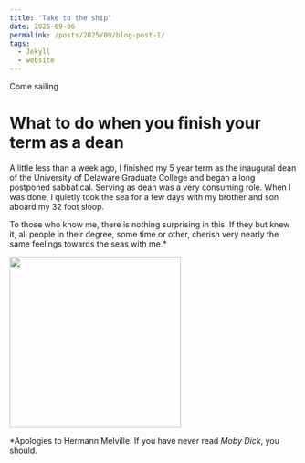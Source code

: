 ```yaml
---
title: 'Take to the ship'
date: 2025-09-06
permalink: /posts/2025/09/blog-post-1/
tags:
  - Jekyll
  - website
---
```


Come sailing


What to do when you finish your term as a dean
======

A little less than a week ago, I finished my 5 year term as the
inaugural dean of the University of Delaware Graduate College and
began a long postponed sabbatical. Serving as dean was a very
consuming role. When I was done, I quietly took the sea for a few days with my
brother and son aboard my 32 foot sloop.

To those who know me, there
is nothing surprising in this. If they but knew it, all
people in their degree, some time or other, cherish very nearly the
same feelings towards the seas with me.*


<img src="{{'/assets/images/tangled.jpg' | relative_url}}" width="300px"/>

*Apologies to Hermann Melville. If you have never read _Moby Dick_, you should.